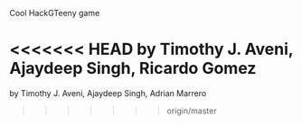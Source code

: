 Cool HackGTeeny game

<<<<<<< HEAD
by Timothy J. Aveni, Ajaydeep Singh, Ricardo Gomez
=======
by Timothy J. Aveni, Ajaydeep Singh, Adrian Marrero
>>>>>>> origin/master
